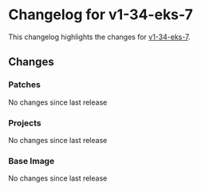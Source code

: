 # Changelog for v1-34-eks-7

This changelog highlights the changes for [v1-34-eks-7](https://github.com/aws/eks-distro/tree/v1-34-eks-7).

## Changes

### Patches
No changes since last release

### Projects
No changes since last release

### Base Image
No changes since last release

